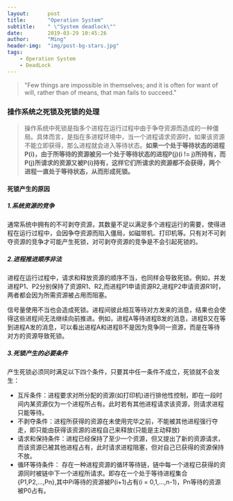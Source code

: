 ```yaml
---
layout:      post
title:       "Operation System"
subtitle:    " \"System deadlock\""
date:        2019-03-29 10:45:26
author:      "Ming"
header-img:  "img/post-bg-stars.jpg"
tags:
    - Operation System
    - DeadLock
---
```


> "Few things are impossible in themselves; and it is often for want of will, rather than of means, that man fails to succeed."

### 操作系统之死锁及死锁的处理

> 操作系统中死锁是指多个进程在运行过程中由于争夺资源而造成的一种僵局。具体而言，是指在多进程环境中，当一个进程请求资源时，如果该资源不能立即获得，那么进程就会进入等待状态。**如果一个处于等待状态的进程P(i)，由于所等待的资源被另一个处于等待状态的进程P(j)(i != j)所持有，而P(j)所请求的资源又被P(i)持有，这样它们所请求的资源都不会获得，两个进程一直处于等待状态，从而形成死锁。**

#### 死锁产生的原因

##### 1.系统资源的竞争

通常系统中拥有的不可剥夺资源，其数量不足以满足多个进程运行的需要，使得进程在运行过程中，会因争夺资源而陷入僵局，如磁带机、打印机等。只有对不可剥夺资源的竞争才可能产生死锁，对可剥夺资源的竞争是不会引起死锁的。

##### 2.进程推进顺序非法

进程在运行过程中，请求和释放资源的顺序不当，也同样会导致死锁。例如，并发进程P1、P2分别保持了资源R1、R2,而进程P1申请资源R2,进程P2申请资源R1时，两者都会因为所需资源被占用而阻塞。

信号量使用不当也会造成死锁。进程间彼此相互等待对方发来的消息，结果也会使得这些进程间无法继续向前推进。例如，进程A等待进程B发的消息，进程B又在等到进程A发的消息，可以看出进程A和进程B不是因为竞争同一资源，而是在等待对方的资源导致死锁。

##### 3.死锁产生的必要条件

产生死锁必须同时满足以下四个条件，只要其中任一条件不成立，死锁就不会发生：

- 互斥条件：进程要求对所分配的资源(如打印机)进行排他性控制，即在一段时间内某资源仅为一个进程所占有。此时若有其他进程请求该资源，则请求进程只能等待。
- 不剥夺条件：进程所获得的资源在未使用完毕之前，不能被其他进程强行夺走，即只能由获得该资源的进程自己来释放(只能是主动释放)
- 请求和保持条件：进程已经保持了至少一个资源，但又提出了新的资源请求，而该资源已被其他进程占有，此时请求进程阻塞，但对自己已获得的资源保持不放。
- 循环等待条件： 存在一种进程资源的循环等待链，链中每一个进程已获得的资源同时被链中下一个进程所请求。即存在一个处于等待进程集合{P1,P2,...,Pn},其中Pi等待的资源被P(i+1)占有(i = 0,1,...,n-1)，Pn等待的资源被P0占有。
